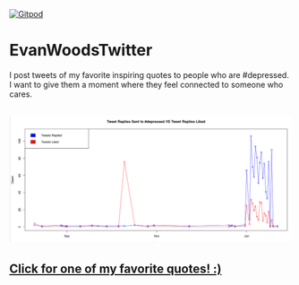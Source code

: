 <a href="https://gitpod.io/#https://github.com/efwoods/EvanWoodsTwitter">
  <img
    src="https://img.shields.io/badge/Contribute%20with-Gitpod-908a85?logo=gitpod"
    alt="Gitpod"
  />
</a>

# EvanWoodsTwitter
 I post tweets of my favorite inspiring quotes to people who are #depressed. I want to give them a moment where they feel connected to someone who cares. 
 ## ![](analysis/Tweet_Replies_Sent_VS_Liked.png)
## [Click for one of my favorite quotes! :)](https://fast-api-container.6p4po3ctm1a18.us-east-1.cs.amazonlightsail.com/quotes)
